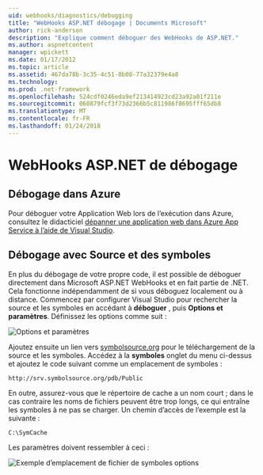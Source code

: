 ```yaml
---
uid: webhooks/diagnostics/debugging
title: "WebHooks ASP.NET débogage | Documents Microsoft"
author: rick-anderson
description: "Explique comment déboguer des WebHooks de ASP.NET."
ms.author: aspnetcontent
manager: wpickett
ms.date: 01/17/2012
ms.topic: article
ms.assetid: 467da78b-3c35-4c51-8b08-77a32379e4a8
ms.technology: 
ms.prod: .net-framework
ms.openlocfilehash: 524cdf0246eda9ef213414923cd23a92a01f211e
ms.sourcegitcommit: 060879fcf3f73d2366b5c811986f8695fff65db8
ms.translationtype: MT
ms.contentlocale: fr-FR
ms.lasthandoff: 01/24/2018
---
```

# <a name="aspnet-webhooks-debugging"></a>WebHooks ASP.NET de débogage  

## <a name="debugging-in-azure"></a>Débogage dans Azure

Pour déboguer votre Application Web lors de l’exécution dans Azure, consultez le didacticiel [dépanner une application web dans Azure App Service à l’aide de Visual Studio](https://azure.microsoft.com/documentation/articles/web-sites-dotnet-troubleshoot-visual-studio/#webserverlogs).

## <a name="debugging-with-source-and-symbols"></a>Débogage avec Source et des symboles

En plus du débogage de votre propre code, il est possible de déboguer directement dans Microsoft ASP.NET WebHooks et en fait partie de .NET. Cela fonctionne indépendamment de si vous déboguez localement ou à distance. Commencez par configurer Visual Studio pour rechercher la source et les symboles en accédant à **déboguer** , puis **Options et paramètres**. Définissez les options comme suit :

![Options et paramètres](_static/SourceSymbols.png)

Ajoutez ensuite un lien vers [symbolsource.org](http://symbolsource.org) pour le téléchargement de la source et les symboles. Accédez à la **symboles** onglet du menu ci-dessus et ajoutez le code suivant comme un emplacement de symboles :

```
http://srv.symbolsource.org/pdb/Public
```

En outre, assurez-vous que le répertoire de cache a un nom court ; dans le cas contraire les noms de fichiers peuvent être trop longs, ce qui entraîne les symboles à ne pas se charger. Un chemin d’accès de l’exemple est la suivante :

```
C:\SymCache
```

Les paramètres doivent ressembler à ceci :

![Exemple d’emplacement de fichier de symboles options](_static/SymSource.png)
